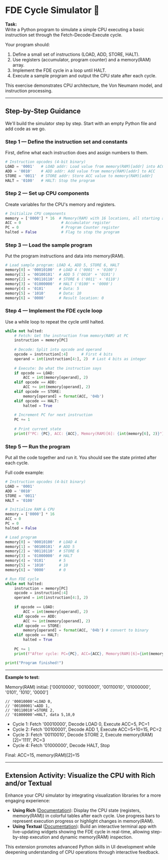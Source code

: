 # FDE Cycle Simulator 🐍

**Task:**  
Write a Python program to simulate a simple CPU executing a basic instruction set through the Fetch-Decode-Execute cycle.

Your program should:

1. Define a small set of instructions (LOAD, ADD, STORE, HALT).
2. Use registers (accumulator, program counter) and a memory(RAM) array.
3. Implement the FDE cycle in a loop until HALT.
4. Execute a sample program and output the CPU state after each cycle.

This exercise demonstrates CPU architecture, the Von Neumann model, and instruction processing.

---

## Step-by-Step Guidance

We'll build the simulator step by step. Start with an empty Python file and add code as we go.

### Step 1 — Define the instruction set and constants
First, define what each instruction does and assign numbers to them.

```python
# Instruction opcodes (4-bit binary)
LOAD = '0001'   # LOAD addr: Load value from memory(RAM)[addr] into ACC
ADD = '0010'    # ADD addr: Add value from memory(RAM)[addr] to ACC
STORE = '0011'  # STORE addr: Store ACC value to memory(RAM)[addr]
HALT = '0100'   # HALT: Stop the program
```

### Step 2 — Set up CPU components
Create variables for the CPU's memory and registers.

```python
# Initialize CPU components
memory = ['0000'] * 16  # Memory(RAM) with 16 locations, all starting at 0 (4-bit binary)
ACC = 0                  # Accumulator register
PC = 0                   # Program Counter register
halted = False           # Flag to stop the program
```

### Step 3 — Load the sample program
Put the program instructions and data into memory(RAM).

```python
# Load sample program: LOAD 4, ADD 5, STORE 6, HALT
memory[0] = '00010100'  # LOAD 4 ('0001' + '0100')
memory[1] = '00100101'  # ADD 5 ('0010' + '0101')
memory[2] = '00110110'  # STORE 6 ('0011' + '0110')
memory[3] = '01000000'  # HALT ('0100' + '0000')
memory[4] = '0101'      # Data: 5
memory[5] = '1010'      # Data: 10
memory[6] = '0000'      # Result location: 0
```

### Step 4 — Implement the FDE cycle loop
Use a while loop to repeat the cycle until halted.

```python
while not halted:
    # Fetch: Get the instruction from memory(RAM) at PC
    instruction = memory[PC]
    
    # Decode: Split into opcode and operand
    opcode = instruction[:4]      # First 4 bits
    operand = int(instruction[4:], 2)  # Last 4 bits as integer
    
    # Execute: Do what the instruction says
    if opcode == LOAD:
        ACC = int(memory[operand], 2)
    elif opcode == ADD:
        ACC += int(memory[operand], 2)
    elif opcode == STORE:
        memory[operand] = format(ACC, '04b')
    elif opcode == HALT:
        halted = True
    
    # Increment PC for next instruction
    PC += 1
    
    # Print current state
    print(f"PC: {PC}, ACC: {ACC}, Memory(RAM)[6]: {int(memory[6], 2)}")
```

### Step 5 — Run the program
Put all the code together and run it. You should see the state printed after each cycle.

Full code example:

```python
# Instruction opcodes (4-bit binary)
LOAD = '0001'
ADD = '0010'
STORE = '0011'
HALT = '0100'

# Initialize RAM & CPU
memory = ['0000'] * 16
ACC = 0
PC = 0
halted = False

# Load program
memory[0] = '00010100'  # LOAD 4
memory[1] = '00100101'  # ADD 5
memory[2] = '00110110'  # STORE 6
memory[3] = '01000000'  # HALT
memory[4] = '0101'      # 5
memory[5] = '1010'      # 10
memory[6] = '0000'      # 0

# Run FDE cycle
while not halted:
    instruction = memory[PC]
    opcode = instruction[:4]
    operand = int(instruction[4:], 2)
    
    if opcode == LOAD:
        ACC = int(memory[operand], 2)
    elif opcode == ADD:
        ACC += int(memory[operand], 2)
    elif opcode == STORE:
        memory[operand] = format(ACC, '04b') # convert to binary
    elif opcode == HALT:
        halted = True
    
    PC += 1
    print(f"After cycle: PC={PC}, ACC={ACC}, Memory(RAM)[6]={int(memory[6], 2)}")

print("Program finished!")
```

---

**Example to test:**

Memory(RAM) initial: ['00010000', '00100001', '00110010', '01000000', '0101', '1010', '0000']

```
// '00010000'=LOAD 0, 
// '00100001'=ADD 1, 
// '00110010'=STORE 2,
// '01000000'=HALT, data 5,10,0
```

- Cycle 1: Fetch '00010000', Decode LOAD 0, Execute ACC=5, PC=1
- Cycle 2: Fetch '00100001', Decode ADD 1, Execute ACC=5+10=15, PC=2
- Cycle 3: Fetch '00110010', Decode STORE 2, Execute memory(RAM)[2]='1111', PC=3
- Cycle 4: Fetch '01000000', Decode HALT, Stop

Final: ACC=15, memory(RAM)[2]=15

---

## Extension Activity: Visualize the CPU with Rich and/or Textual

Enhance your CPU simulator by integrating visualization libraries for a more engaging experience:

- **Using Rich** ([Documentation](https://rich.readthedocs.io/en/stable/)): Display the CPU state (registers, memory(RAM)) in colorful tables after each cycle. Use progress bars to represent execution progress or highlight changes in memory(RAM).
- **Using Textual** ([Documentation](https://textual.textualize.io/)): Build an interactive terminal app with live-updating widgets showing the FDE cycle in real-time, allowing step-by-step execution and dynamic memory(RAM) inspection.

This extension promotes advanced Python skills in UI development while deepening understanding of CPU operations through interactive feedback.